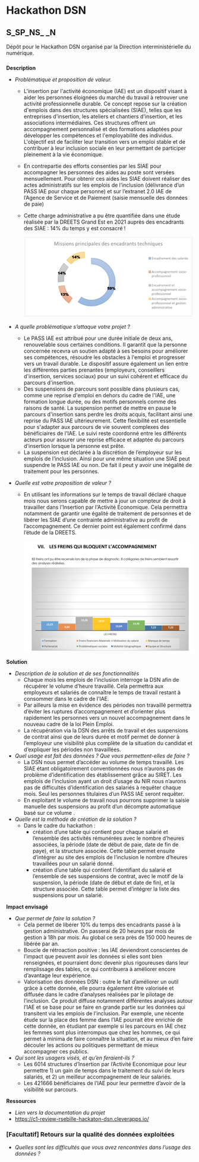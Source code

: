 # Hackathon DSN 
## S_SP_NS_ _N

Dépôt pour le Hackathon DSN organisé par la Direction interministérielle du numérique.
### 

**Description**

- *Problématique et proposition de valeur.*
    - L'insertion par l'activité économique (IAE) est un dispositif visant à aider les personnes éloignées du marché du travail à retrouver une activité professionnelle durable. Ce concept repose sur la création d'emplois dans des structures spécialisées (SIAE), telles que les entreprises d'insertion, les ateliers et chantiers d'insertion, et les associations intermédiaires. Ces structures offrent un accompagnement personnalisé et des formations adaptées pour développer les compétences et l'employabilité des individus. L'objectif est de faciliter leur transition vers un emploi stable et de contribuer à leur inclusion sociale en leur permettant de participer pleinement à la vie économique.
    - En contrepartie des efforts consenties par les SIAE pour accompagner les personnes des aides au poste sont versées mensuellement. Pour obtenir ces aides les SIAE doivent réaliser des actes administratifs sur les emplois de l’inclusion (délivrance d’un PASS IAE pour chaque personne) et sur l’extranet 2.0 IAE de l’Agence de Service et de Paiement (saisie mensuelle des données de paie)
    - Cette charge administrative a pu être quantifiée dans une étude réalisée par la DREETS Grand Est en 2021 auprès des encadrants des SIAE : 14% du temps y est consacré !
        
        ![Charge administrative](img/missions_encadrants.png)
        
- *A quelle problématique s’attaque votre projet ?*
    - Le PASS IAE est attribué pour une durée initiale de deux ans, renouvelable sous certaines conditions. Il garantit que la personne concernée recevra un soutien adapté à ses besoins pour améliorer ses compétences, résoudre les obstacles à l'emploi et progresser vers un travail durable. Le dispositif assure également un lien entre les différentes parties prenantes (employeurs, conseillers d'insertion, services sociaux) pour un suivi cohérent et efficace du parcours d'insertion.
    - Des suspensions de parcours sont possible dans plusieurs cas, comme une reprise d'emploi en dehors du cadre de l'IAE, une formation longue durée, ou des motifs personnels comme des raisons de santé. La suspension permet de mettre en pause le parcours d'insertion sans perdre les droits acquis, facilitant ainsi une reprise du PASS IAE ultérieurement. Cette flexibilité est essentielle pour s'adapter aux parcours de vie souvent complexes des bénéficiaires de l'IAE. Le suivi reste coordonné entre les différents acteurs pour assurer une reprise efficace et adaptée du parcours d'insertion lorsque la personne est prête.
    - La suspension est déclarée à la discrétion de l’employeur sur les emplois de l’inclusion. Ainsi pour une même situation une SIAE peut suspendre le PASS IAE ou non. De fait il peut y avoir une inégalité de traitement pour les personnes.

- *Quelle est votre proposition de valeur ?*
    - En utilisant les informations sur le temps de travail déclaré chaque mois nous serons capable de mettre à jour un compteur de droit à travailler dans l'Insertion par l'Activité Economique. Cela permettra notamment de garantir une égalité de traitement de personnes et de libérer les SIAE d’une contrainte administrative au profit de l’accompagnement. Ce dernier point est également confirmé dans l’étude de la DREETS.
        
        ![Freins à l'accompagnement](img/freins.png)
        

**Solution**

- *Description de la solution et de ses fonctionnalités*
    - Chaque mois les emplois de l’inclusion interroge la DSN afin de récupérer le volume d’heure travaillé. Cela permettra aux employeurs et salariés de connaître le temps de travail restant à consommer dans le cadre de l’IAE.
    - Par ailleurs la mise en évidence des périodes non travaillé permettra d’éviter les ruptures d’accompagnement et d’orienter plus rapidement les personnes vers un nouvel accompagnement dans le nouveau cadre de la loi Plein Emploi.
    - La récupération via la DSN des arrêts de travail et des suspensions de contrat ainsi que de leurs durée et motif permet de donner à l’employeur une visibilité plus complète de la situation du candidat et d’expliquer les périodes non travaillées.
- *Quel usage est fait des données ? Que vous permettent-elles de faire ?*
    - La DSN nous permet d’accéder au volume de temps travaillé. Les SIAE étant obligatoirement conventionnées nous n’aurons pas de problème d’identification des établissement grâce au SIRET. Les emplois de l’inclusion ayant un droit d’usage du NIR nous n’aurons pas de difficultés d’identification des salariés à requêter chaque mois. Seul les personnes titulaires d’un PASS IAE seront requêter.
    - En exploitant le volume de travail nous pourrons supprimer la saisie manuelle des suspensions au profit d’un décompte automatique basé sur ce volume .
- *Quelle est la méthode de création de la solution ?*
    - Dans le cadre du hackathon :
        - création d’une table qui contient pour chaque salarié et l’ensemble des activités rémunérées avec le nombre d’heures associées, la période (date de début de paie, date de fin de paye), et la structure associée. Cette table permet ensuite d’intégrer au site des emplois de l’inclusion le nombre d’heures travaillées pour un salarié donné.
        - création d’une table qui contient l’identifiant du salarié et l’ensemble de ses suspensions de contrat, avec le motif de la suspension, la période (date de début et date de fin), et la structure associée. Cette table permet d’intégrer la liste des suspensions pour un salarié.

**Impact envisagé**

- *Que permet de faire la solution ?*
    - Cela permet de libérer 10% du temps des encadrants passé à la gestion administrative. On passerai de 20 heures par mois de gestion à 18h par mois. Au global ce sera près de 150 000 heures de libérée par an.
    - Boucle de rétroaction positive : les IAE deviendront conscientes de l’impact que peuvent avoir les données si elles sont bien renseignées, et pourraient donc devenir plus rigoureuses dans leur remplissage des tables, ce qui contribuera à améliorer encore d’avantage leur expérience.
    - Valorisation des données DSN : outre le fait d’améliorer un outil grâce à cette donnée, elle pourra également être valorisée et diffusée dans le cadre d’analyses réalisées par le pilotage de l’inclusion. Ce produit diffuse notamment différentes analyses autour l’IAE et se base pour se faire en grande partie sur les données qui transitent via les emplois de l’inclusion. Par exemple, une récente étude sur la place des femme dans l’IAE pourrait être enrichie de cette donnée, en étudiant par exemple si les parcours en IAE chez les femmes sont plus interrompus que chez les hommes, ce qui permet à minima de faire connaître la situation, et au mieux d’en faire découler les actions ou politiques permettant de mieux accompagner ces publics.
- *Qui sont les usagers visés, et qu’en feraient-ils ?*
    - Les 6014 structures d’Insertion par l’Activité Economique pour leur permettre 1) un gain de temps dans le traitement du suivi de leurs salariés, et 2) un meilleur accompagnement de leur salariés.
    - Les 421666 bénéficiaires de l’IAE pour leur permettre d’avoir de la visibilité sur parcours.

**Ressources**

- *Lien vers la documentation du projet*
- https://c1-review-rsebille-hackaton-dsn.cleverapps.io/ 

### [Facultatif] Retours sur la qualité des données exploitées

* *Quelles sont les difficultés que vous avez rencontrées dans l’usage des données ?*
